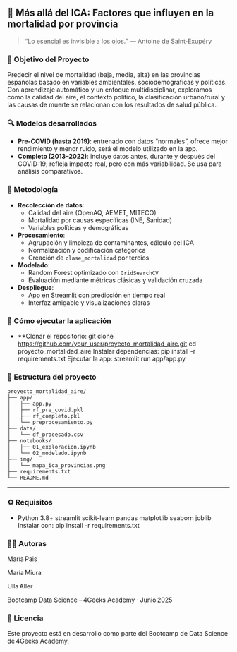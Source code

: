 ## 🔬 Más allá del ICA: Factores que influyen en la mortalidad por provincia

> “Lo esencial es invisible a los ojos.” — Antoine de Saint‑Exupéry

### 🎯 Objetivo del Proyecto  
Predecir el nivel de mortalidad (baja, media, alta) en las provincias españolas basado en variables ambientales, sociodemográficas y políticas.  
Con aprendizaje automático y un enfoque multidisciplinar, exploramos cómo la calidad del aire, el contexto político, la clasificación urbano/rural y las causas de muerte se relacionan con los resultados de salud pública.

### 🔍 Modelos desarrollados  
- **Pre‑COVID (hasta 2019)**: entrenado con datos “normales”, ofrece mejor rendimiento y menor ruido, será el modelo utilizado en la app.  
- **Completo (2013–2022)**: incluye datos antes, durante y después del COVID‑19; refleja impacto real, pero con más variabilidad. Se usa para análisis comparativos.

### 🧠 Metodología  
- **Recolección de datos**:  
  - Calidad del aire (OpenAQ, AEMET, MITECO)  
  - Mortalidad por causas específicas (INE, Sanidad)  
  - Variables políticas y demográficas  
- **Procesamiento**:  
  - Agrupación y limpieza de contaminantes, cálculo del ICA  
  - Normalización y codificación categórica  
  - Creación de `clase_mortalidad` por tercios  
- **Modelado**:  
  - Random Forest optimizado con `GridSearchCV`  
  - Evaluación mediante métricas clásicas y validación cruzada  
- **Despliegue**:  
  - App en Streamlit con predicción en tiempo real  
  - Interfaz amigable y visualizaciones claras

### 🚀 Cómo ejecutar la aplicación  
- **Clonar el repositorio:
    git clone https://github.com/your_user/proyecto_mortalidad_aire.git
    cd proyecto_mortalidad_aire
    Instalar dependencias:
    pip install -r requirements.txt
    Ejecutar la app:
    streamlit run app/app.py

### 📂 Estructura del proyecto
```text
proyecto_mortalidad_aire/
├── app/
│   ├── app.py
│   ├── rf_pre_covid.pkl
│   ├── rf_completo.pkl
│   └── preprocesamiento.py
├── data/
│   └── df_procesado.csv
├── notebooks/
│   ├── 01_exploracion.ipynb
│   └── 02_modelado.ipynb
├── img/
│   └── mapa_ica_provincias.png
├── requirements.txt
└── README.md
```
---
### ⚙️ Requisitos
-  Python 3.8+
    streamlit
    scikit-learn
    pandas
    matplotlib
    seaborn
    joblib
Instalar con:
pip install -r requirements.txt
### 👩‍💻 Autoras
María Pais

María Miura

Ulla Aller

Bootcamp Data Science – 4Geeks Academy · Junio 2025
### 📄 Licencia
Este proyecto está en desarrollo como parte del Bootcamp de Data Science de 4Geeks Academy.
